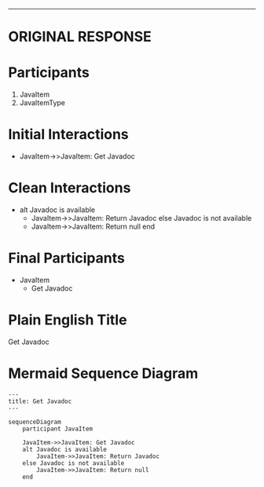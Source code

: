 ----
# ORIGINAL RESPONSE 
# Participants

1. JavaItem
2. JavaItemType

# Initial Interactions

- JavaItem->>JavaItem: Get Javadoc

# Clean Interactions

- alt Javadoc is available
    - JavaItem->>JavaItem: Return Javadoc
else Javadoc is not available
    - JavaItem->>JavaItem: Return null
end

# Final Participants

- JavaItem
  - Get Javadoc

# Plain English Title

Get Javadoc

# Mermaid Sequence Diagram

```mermaid
---
title: Get Javadoc
---

sequenceDiagram
    participant JavaItem

    JavaItem->>JavaItem: Get Javadoc
    alt Javadoc is available
        JavaItem->>JavaItem: Return Javadoc
    else Javadoc is not available
        JavaItem->>JavaItem: Return null
    end
```